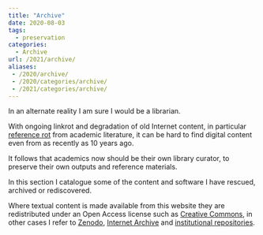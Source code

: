 ```yaml
---
title: "Archive"
date: 2020-08-03
tags:
  - preservation
categories:
  - Archive
url: /2021/archive/ 
aliases:
 - /2020/archive/ 
 - /2020/categories/archive/ 
 - /2021/categories/archive/ 
---
```


In an alternate reality I am sure I would be a librarian.
 
With ongoing linkrot and degradation of old Internet content, in particular [reference rot](https://doi.org/10.1371/journal.pone.0115253)
from academic literature, it can be hard to find digital content even from as recently as 10 years ago.

It follows that academics now should be their own library curator, to preserve
their own outputs and reference materials.

In this section I catalogue some of the content and software I have rescued, archived or rediscovered. 

Where textual content is made available from this website they are redistributed under an Open Access license such as [Creative Commons](https://creativecommons.org/), in other cases I refer to [Zenodo](https://zenodo.org/), [Internet Archive](https://web.archive.org/) and [institutional repositories](https://www.research.manchester.ac.uk/).


 
